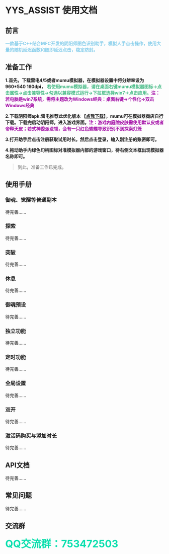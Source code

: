 # YYS_ASSIST 使用文档
## 前言
<font color="skyblue"><b>一款基于C++结合MFC开发的阴阳师图色识别助手，模拟人手点击操作，使用大量的随机延迟函数和随即延迟点击，稳定防封。</b></font>
## 准备工作
<b>1.首先，下载雷电4/5或者mumu模拟器，在模拟器设置中将分辨率设为960*540 160dpi，</b> <font color = "#42b983"><b>若使用mumu模拟器，请在桌面右键mumu模拟器图标->点击属性->点击兼容性->勾选以兼容模式运行->下拉框选择win7->点击应用。</b></font><b><font color = "#a107a4">注：若电脑是win7系统，需将主题改为Windows经典：桌面右键->个性化->双击Windows经典</font></b>

<b>2.下载阴阳师apk:雷电推荐此优化版本 【[点我下载](https://g37.gdl.netease.com/onmyoji_cps_mumu_1.7.46.apk)】，mumu可在模拟器商店自行下载。下载完启动阴阳师，进入游戏界面。<font color = "#a107a4">注：游戏内庭院皮肤需使用默认皮或者帝释天皮；若式神委派没领，会有一只红色蝴蝶导致识别不到探索灯笼</font></b>

<b>3.打开助手后点击注册获取试用时长。然后点击登录，输入刚注册的账密即可。</b>

<b>4.拖动助手内绿色句柄图标对准模拟器内部的游戏窗口，待右侧文本框出现模拟器名称即可。</b>

>到此，准备工作已完成。
## 使用手册
### 御魂、觉醒等普通副本
待完善......
### 探索
待完善......
### 突破
待完善......
### 休息
待完善......
### 御魂预设
待完善......
### 独立功能
待完善......
### 定时功能
待完善......
### 全局设置
待完善......
### 双开
待完善......
### 激活码购买与添加时长
待完善......
## API文档
待完善......
## 常见问题
待完善......
## 交流群
<font color="#09dfae" size = "6px"><b>QQ交流群：753472503</b></font>
